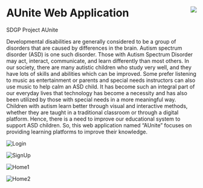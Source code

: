 <h1>AUnite Web Application <img align="right" src="https://user-images.githubusercontent.com/126225500/229269867-d996e120-c7ab-4d08-986c-78fd9b073dd9.png"></h1>


SDGP Project AUnite

Developmental disabilities are generally considered to be a group of disorders that are caused by 
differences in the brain. Autism spectrum disorder (ASD) is one such disorder. Those with Autism 
Spectrum Disorder may act, interact, communicate, and learn differently than most others. In 
our society, there are many autistic children who study very well, and they have lots of skills and 
abilities which can be improved. Some prefer listening to music as entertainment or parents and 
special needs instructors can also use music to help calm an ASD child. It has become such an 
integral part of our everyday lives that technology has become a necessity and has also been 
utilized by those with special needs in a more meaningful way. Children with autism learn better 
through visual and interactive methods, whether they are taught in a traditional classroom or 
through a digital platform. Hence, there is a need to improve our educational system to support 
ASD children. So, this web application named “AUnite” focuses on providing learning platforms 
to improve their knowledge.



![Login](https://user-images.githubusercontent.com/126225500/229269356-4d5596d0-8980-4006-82a2-fc5cef024a18.png)

![SignUp](https://user-images.githubusercontent.com/126225500/229269366-502106fc-c7d2-4241-8ad5-259c27c38d61.png)

![Home1](https://user-images.githubusercontent.com/126225500/229269445-5d9d338a-c69f-4e49-9f65-1b5385f8c8a9.png)

![Home2](https://user-images.githubusercontent.com/126225500/229269497-01d051b9-9042-4207-8a75-a00b9636dcfd.png)






